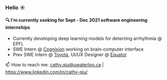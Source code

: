 ### Hello ☀️

#### :mag: I'm currently seeking for Sept - Dec 2021 software engineering internships ####

* Currently developing deep learning models for detecting arrhythmia @ EPFL  
* SWE Intern @ [Cognixion](https://www.cognixion.com/) working on brain-computer interface  
* Prev SWE Intern @ [Toyota](https://global.toyota/en/), UI/UX Designer @ [Equator](https://equatorstudios.com/)

📫 How to reach me: cathy.qiu@uwaterloo.ca | https://www.linkedin.com/in/cathy-qiu/  
